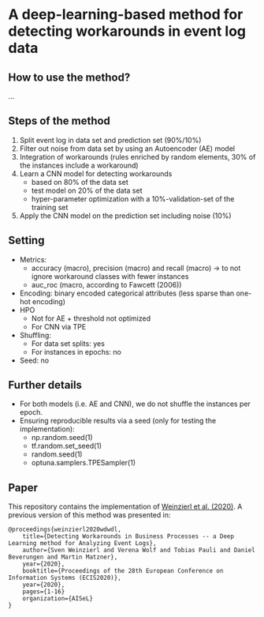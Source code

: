 # A deep-learning-based method for detecting workarounds in event log data

## How to use the method?
...

## Steps of the method
1. Split event log in data set and prediction set (90%/10%)
2. Filter out noise from data set by using an Autoencoder (AE) model
3. Integration of workarounds (rules enriched by random elements, 30% of the instances include a workaround)
4. Learn a CNN model for detecting workarounds 
    - based on 80% of the data set
    - test model on 20% of the data set 
    - hyper-parameter optimization with a 10%-validation-set of the training set
5. Apply the CNN model on the prediction set including noise (10%)

## Setting
- Metrics: 
    - accuracy (macro), precision (macro) and recall (macro) -> to not ignore workaround classes with fewer instances  
    - auc_roc (macro, according to Fawcett (2006))
- Encoding: binary encoded categorical attributes (less sparse than one-hot encoding)
- HPO
    - Not for AE + threshold not optimized 
    - For CNN via TPE
- Shuffling:
    - For data set splits: yes
    - For instances in epochs: no
- Seed: no

## Further details
- For both models (i.e. AE and CNN), we do not shuffle the instances per epoch.
- Ensuring reproducible results via a seed (only for testing the implementation):
    - np.random.seed(1)
    - tf.random.set_seed(1)
    - random.seed(1)
    - optuna.samplers.TPESampler(1)


## Paper
This repository contains the implementation of [Weinzierl et al. (2020)](https://arxiv.org/). A previous version of this method was presented in:


```
@proceedings{weinzierl2020wdwdl,
    title={Detecting Workarounds in Business Processes -- a Deep Learning method for Analyzing Event Logs},
    author={Sven Weinzierl and Verena Wolf and Tobias Pauli and Daniel Beverungen and Martin Matzner},
    year={2020},
    booktitle={Proceedings of the 28th European Conference on Information Systems (ECIS2020)},
    year={2020},
    pages={1-16}
    organization={AISeL}
}
```






